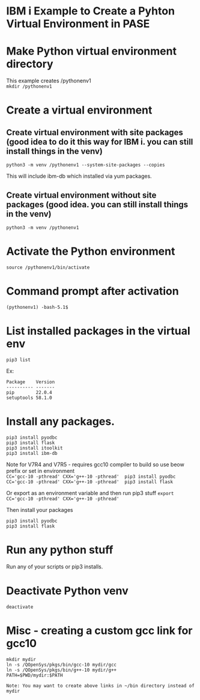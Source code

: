 # IBM i Example to Create a Pyhton Virtual Environment in PASE

# Make Python virtual environment directory
This example creates /pythonenv1   
```mkdir /pythonenv1```

# Create a virtual environment

## Create virtual environment with site packages (good idea to do it this way for IBM i. you can still install things in the venv)
```python3 -m venv /pythonenv1 --system-site-packages --copies```

This will include ibm-db which installed via yum packages.

## Create virtual environment without site packages (good idea. you can still install things in the venv)
```python3 -m venv /pythonenv1```

# Activate the Python environment
```source /pythonenv1/bin/activate```

# Command prompt after activation
```(pythonenv1) -bash-5.1$```

# List installed packages in the virtual env
```pip3 list```

Ex:
```
Package    Version
---------- -------
pip        22.0.4
setuptools 58.1.0
```

# Install any packages. 
```
pip3 install pyodbc
pip3 install flask
pip3 install itoolkit
pip3 install ibm-db
```

Note for V7R4 and V7R5 - requires gcc10 compiler to build so use beow prefix or set in environment   
```CC='gcc-10 -pthread' CXX='g++-10 -pthread'  pip3 install pyodbc```   
```CC='gcc-10 -pthread' CXX='g++-10 -pthread'  pip3 install flask```

Or export as an environment variable and then run pip3 stuff
```export CC='gcc-10 -pthread' CXX='g++-10 -pthread'```

Then install your packages
```
pip3 install pyodbc
pip3 install flask
```

# Run any python stuff
Run any of your scripts or pip3 installs. 

# Deactivate Python venv
```deactivate ```

# Misc - creating a custom gcc link for gcc10
```
mkdir mydir
ln -s /QOpenSys/pkgs/bin/gcc-10 mydir/gcc
ln -s /QOpenSys/pkgs/bin/g++-10 mydir/g++
PATH=$PWD/mydir:$PATH

Note: You may want to create above links in ~/bin directory instead of mydir
```

